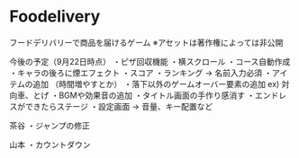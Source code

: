 # Foodelivery
フードデリバリーで商品を届けるゲーム  ※アセットは著作権によっては非公開

今後の予定（9月22日時点）
・ピザ回収機能
・横スクロール
・コース自動作成
・キャラの後ろに煙エフェクト
・スコア
・ランキング → 名前入力必須
・アイテムの追加 （時間増やすとか）
・落下以外のゲームオーバー要素の追加
 ex) 対向車、とげ
・BGMや効果音の追加
・タイトル画面の手作り感消す
・エンドレスができたらステージ
・設定画面 → 音量、キー配置など


茶谷
・ジャンプの修正

山本
・カウントダウン